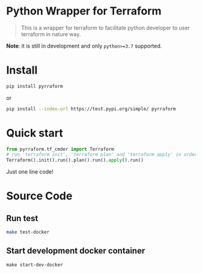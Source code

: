 # Python Wrapper for Terraform

> This is a wrapper for terraform to facilitate python developer to user terraform in nature way.

**Note**: it is still in development and only `python>=3.7` supported.

# Install

```bash
pip install pyrraform
```
or

```bash
pip install --index-url https://test.pypi.org/simple/ pyrraform
```

# Quick start
```py
from pyrraform.tf_cmder import Terraform
# run 'terraform init', 'terraform plan' and 'terraform apply' in order
Terraform().init().run().plan().run().apply().run()
```
Just one line code!

# Source Code
## Run test
```bash
make test-docker
```
## Start development docker container
```
make start-dev-docker
```